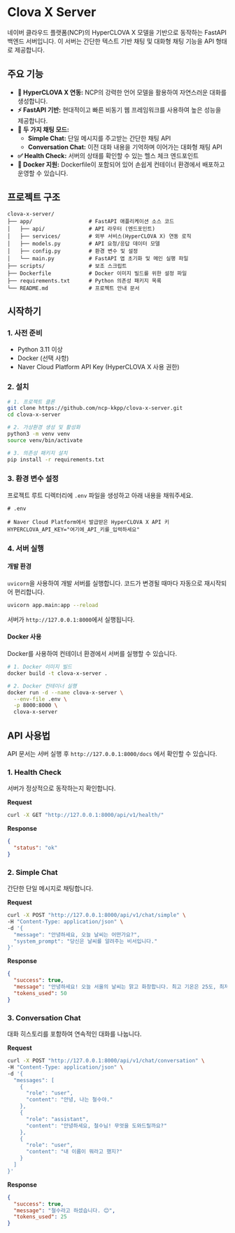# Clova X Server

네이버 클라우드 플랫폼(NCP)의 HyperCLOVA X 모델을 기반으로 동작하는 FastAPI 백엔드 서버입니다. 이 서버는 간단한 텍스트 기반 채팅 및 대화형 채팅 기능을 API 형태로 제공합니다.

## 주요 기능

- **🤖 HyperCLOVA X 연동:** NCP의 강력한 언어 모델을 활용하여 자연스러운 대화를 생성합니다.
- **⚡️ FastAPI 기반:** 현대적이고 빠른 비동기 웹 프레임워크를 사용하여 높은 성능을 제공합니다.
- **💬 두 가지 채팅 모드:**
  - **Simple Chat:** 단일 메시지를 주고받는 간단한 채팅 API
  - **Conversation Chat:** 이전 대화 내용을 기억하며 이어가는 대화형 채팅 API
- **✅ Health Check:** 서버의 상태를 확인할 수 있는 헬스 체크 엔드포인트
- **🐳 Docker 지원:** Dockerfile이 포함되어 있어 손쉽게 컨테이너 환경에서 배포하고 운영할 수 있습니다.

## 프로젝트 구조

```
clova-x-server/
├── app/                  # FastAPI 애플리케이션 소스 코드
│   ├── api/              # API 라우터 (엔드포인트)
│   ├── services/         # 외부 서비스(HyperCLOVA X) 연동 로직
│   ├── models.py         # API 요청/응답 데이터 모델
│   ├── config.py         # 환경 변수 및 설정
│   └── main.py           # FastAPI 앱 초기화 및 메인 실행 파일
├── scripts/              # 보조 스크립트
├── Dockerfile            # Docker 이미지 빌드를 위한 설정 파일
├── requirements.txt      # Python 의존성 패키지 목록
└── README.md             # 프로젝트 안내 문서
```

## 시작하기

### 1. 사전 준비

- Python 3.11 이상
- Docker (선택 사항)
- Naver Cloud Platform API Key (HyperCLOVA X 사용 권한)

### 2. 설치

```bash
# 1. 프로젝트 클론
git clone https://github.com/ncp-kkpp/clova-x-server.git
cd clova-x-server

# 2. 가상환경 생성 및 활성화
python3 -m venv venv
source venv/bin/activate

# 3. 의존성 패키지 설치
pip install -r requirements.txt
```

### 3. 환경 변수 설정

프로젝트 루트 디렉터리에 `.env` 파일을 생성하고 아래 내용을 채워주세요.

```env
# .env

# Naver Cloud Platform에서 발급받은 HyperCLOVA X API 키
HYPERCLOVA_API_KEY="여기에_API_키를_입력하세요"
```

### 4. 서버 실행

#### 개발 환경

`uvicorn`을 사용하여 개발 서버를 실행합니다. 코드가 변경될 때마다 자동으로 재시작되어 편리합니다.

```bash
uvicorn app.main:app --reload
```

서버가 `http://127.0.0.1:8000`에서 실행됩니다.

#### Docker 사용

Docker를 사용하여 컨테이너 환경에서 서버를 실행할 수 있습니다.

```bash
# 1. Docker 이미지 빌드
docker build -t clova-x-server .

# 2. Docker 컨테이너 실행
docker run -d --name clova-x-server \
  --env-file .env \
  -p 8000:8000 \
  clova-x-server
```

## API 사용법

API 문서는 서버 실행 후 `http://127.0.0.1:8000/docs` 에서 확인할 수 있습니다.

### 1. Health Check

서버가 정상적으로 동작하는지 확인합니다.

**Request**

```bash
curl -X GET "http://127.0.0.1:8000/api/v1/health/"
```

**Response**

```json
{
  "status": "ok"
}
```

### 2. Simple Chat

간단한 단일 메시지로 채팅합니다.

**Request**

```bash
curl -X POST "http://127.0.0.1:8000/api/v1/chat/simple" \
-H "Content-Type: application/json" \
-d '{
  "message": "안녕하세요, 오늘 날씨는 어떤가요?",
  "system_prompt": "당신은 날씨를 알려주는 비서입니다."
}'
```

**Response**

```json
{
  "success": true,
  "message": "안녕하세요! 오늘 서울의 날씨는 맑고 화창합니다. 최고 기온은 25도, 최저 기온은 15도로 예상됩니다.",
  "tokens_used": 50
}
```

### 3. Conversation Chat

대화 히스토리를 포함하여 연속적인 대화를 나눕니다.

**Request**

```bash
curl -X POST "http://127.0.0.1:8000/api/v1/chat/conversation" \
-H "Content-Type: application/json" \
-d '{
  "messages": [
    {
      "role": "user",
      "content": "안녕, 나는 철수야."
    },
    {
      "role": "assistant",
      "content": "안녕하세요, 철수님! 무엇을 도와드릴까요?"
    },
    {
      "role": "user",
      "content": "내 이름이 뭐라고 했지?"
    }
  ]
}'
```

**Response**

```json
{
  "success": true,
  "message": "철수라고 하셨습니다. 😊",
  "tokens_used": 25
}
```